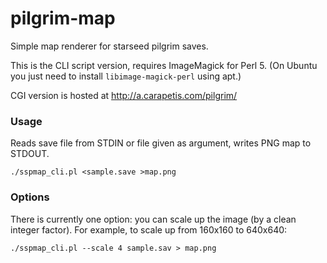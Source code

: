 # pilgrim-map
Simple map renderer for starseed pilgrim saves.

This is the CLI script version, requires ImageMagick for Perl 5. (On Ubuntu you just need to install `libimage-magick-perl` using apt.)

CGI version is hosted at http://a.carapetis.com/pilgrim/


### Usage
Reads save file from STDIN or file given as argument, writes PNG map to STDOUT.

    ./sspmap_cli.pl <sample.save >map.png

### Options
There is currently one option: you can scale up the image (by a clean integer factor). For example, to scale up from 160x160 to 640x640:

    ./sspmap_cli.pl --scale 4 sample.sav > map.png
